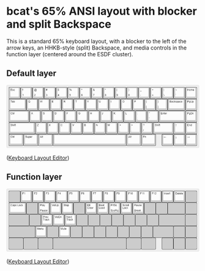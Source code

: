 # bcat's 65% ANSI layout with blocker and split Backspace

This is a standard 65% keyboard layout, with a blocker to the left of the arrow
keys, an HHKB-style (split) Backspace, and media controls in the function layer
(centered around the ESDF cluster).

## Default layer

![Layout](layer_default.png)

([Keyboard Layout
Editor](http://www.keyboard-layout-editor.com/#/gists/dd675b40cc4df2c7bb78847ac29f5988))

## Function layer

![Layout](layer_function.png)

([Keyboard Layout
Editor](http://www.keyboard-layout-editor.com/#/gists/f29128427f674c43777f045e363d1b44))
